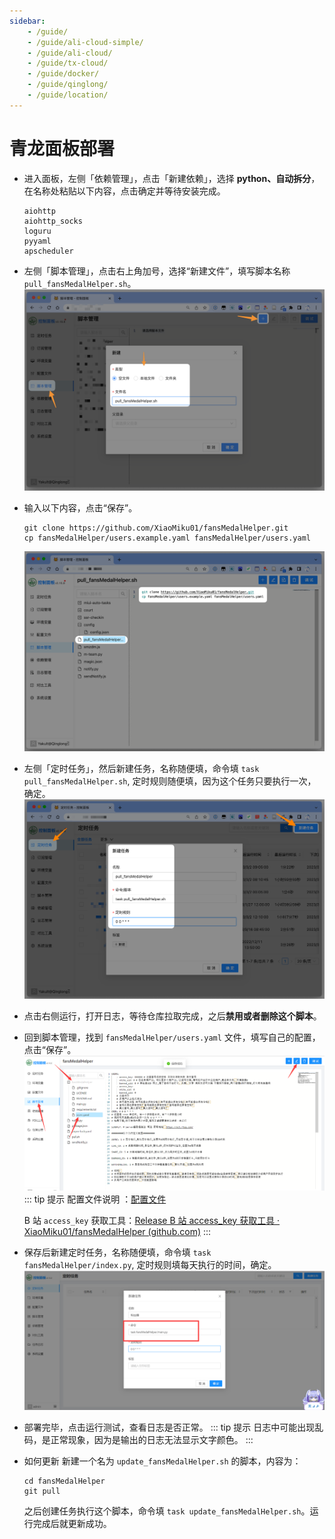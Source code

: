 ```yaml
---
sidebar:
    - /guide/
    - /guide/ali-cloud-simple/
    - /guide/ali-cloud/
    - /guide/tx-cloud/
    - /guide/docker/
    - /guide/qinglong/
    - /guide/location/
---
```


# 青龙面板部署

- 进入面板，左侧「依赖管理」，点击「新建依赖」，选择 **python、自动拆分**，在名称处粘贴以下内容，点击确定并等待安装完成。

    ```text
    aiohttp 
    aiohttp_socks
    loguru 
    pyyaml 
    apscheduler
    ```

- 左侧「脚本管理」，点击右上角加号，选择“新建文件”，填写脚本名称 `pull_fansMedalHelper.sh`。
    ![](../images/other/image1.png)

- 输入以下内容，点击“保存”。

    ```shell
    git clone https://github.com/XiaoMiku01/fansMedalHelper.git
    cp fansMedalHelper/users.example.yaml fansMedalHelper/users.yaml
    ```

    ![](../images/other/image2.png)

- 左侧「定时任务」，然后新建任务，名称随便填，命令填 `task pull_fansMedalHelper.sh`, 定时规则随便填，因为这个任务只要执行一次，确定。
    ![](../images/other/image3.png)

- 点击右侧运行，打开日志，等待仓库拉取完成，之后**禁用或者删除这个脚本**。

- 回到脚本管理，找到 `fansMedalHelper/users.yaml` 文件，填写自己的配置，点击“保存”。
    ![](../images/other/image5.png)
    ::: tip 提示
    配置文件说明 ：[配置文件](./#配置文件说明-users-yaml)

    B 站 `access_key` 获取工具：[Release B 站 access_key 获取工具 · XiaoMiku01/fansMedalHelper (github.com)](https://github.com/XiaoMiku01/fansMedalHelper/releases/tag/logintool)
    :::

- 保存后新建定时任务，名称随便填，命令填 `task fansMedalHelper/index.py`, 定时规则填每天执行的时间，确定。
    ![](../images/other/image6.png)

- 部署完毕，点击运行测试，查看日志是否正常。
    ::: tip 提示
    日志中可能出现乱码，是正常现象，因为是输出的日志无法显示文字颜色。
    :::

- 如何更新
    新建一个名为 `update_fansMedalHelper.sh` 的脚本，内容为：

    ```shell
    cd fansMedalHelper
    git pull
    ```

    之后创建任务执行这个脚本，命令填 `task update_fansMedalHelper.sh`。运行完成后就更新成功。
